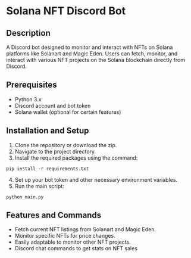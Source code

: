 # Solana NFT Discord Bot

## Description
A Discord bot designed to monitor and interact with NFTs on Solana platforms like Solanart and Magic Eden. Users can fetch, monitor, and interact with various NFT projects on the Solana blockchain directly from Discord.

## Prerequisites
- Python 3.x
- Discord account and bot token
- Solana wallet (optional for certain features)

## Installation and Setup
1. Clone the repository or download the zip.
2. Navigate to the project directory.
3. Install the required packages using the command:

~~~
pip install -r requirements.txt
~~~

4. Set up your bot token and other necessary environment variables.
5. Run the main script:

~~~
python main.py
~~~

## Features and Commands
- Fetch current NFT listings from Solanart and Magic Eden.
- Monitor specific NFTs for price changes.
- Easily adaptable to monitor other NFT projects.
- Discord chat commands to get stats on NFT sales 
